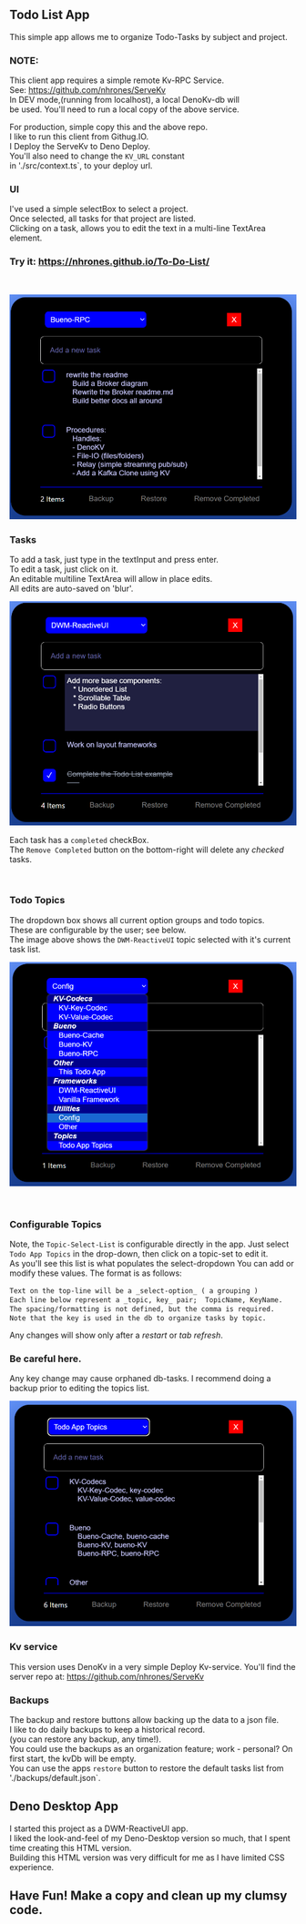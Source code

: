 ## Todo List App

This simple app allows me to organize Todo-Tasks by subject and project.  

### NOTE: 
This client app requires a simple remote Kv-RPC Service.    
See: https://github.com/nhrones/ServeKv    
In DEV mode,(running from localhost), a local DenoKv-db will       
be used. You'll need to run a local copy of the above service.    

For production, simple copy this and the above repo.    
I like to run this client from Githug.IO.    
I Deploy the ServeKv to Deno Deploy.     
You'll also need to change the `KV_URL` constant     
in './src/context.ts`, to your deploy url.

### UI
I've used a simple selectBox to select a project.    
Once selected, all tasks for that project are listed.    
Clicking on a task, allows you to edit the text in a multi-line TextArea element.    

### Try it:  https://nhrones.github.io/To-Do-List/

<br/>

![Alt text](./media/base.png)

### Tasks
To add a task, just type in the textInput and press enter.    
To edit a task, just click on it.     
An editable multiline TextArea will allow in place edits.    
All edits are auto-saved on 'blur'.

![Alt text](./media/edit.png)

Each task has a `completed` checkBox.    
The `Remove Completed` button on the bottom-right will delete any _checked_ tasks.    

<br/>

### Todo Topics
The dropdown box shows all current option groups and todo topics.    
These are configurable by the user; see below.    
The image above shows the `DWM-ReactiveUI` topic selected with it's current task list.    

![Alt text](./media/select.png)

<br/>

### Configurable Topics
Note, the `Topic-Select-List` is configurable directly in the app. Just select `Todo App Topics` in the drop-down, then click on a topic-set to edit it.  
As you'll see this list is what populates the select-dropdown
You can add or modify these values.  The format is as follows:
```
Text on the top-line will be a _select-option_ ( a grouping )  
Each line below represent a _topic, key_ pair;  TopicName, KeyName.
The spacing/formatting is not defined, but the comma is required.
Note that the key is used in the db to organize tasks by topic.
``` 
Any changes will show only after a _restart_ or _tab refresh_. 
### Be careful here. 
Any key change may cause orphaned db-tasks. I recommend doing a backup prior to editing the topics list.

![Alt text](./media/topics.png)

### Kv service
This version uses DenoKv in a very simple Deploy Kv-service.
You'll find the server repo at: https://github.com/nhrones/ServeKv

### Backups
The backup and restore buttons allow backing up the data to a json file.    
I like to do daily backups to keep a historical record.    
(you can restore any backup, any time!).    
You could use the backups as an organization feature; work - personal? 
On first start, the kvDb will be empty.    
You can use the apps `restore` button to restore the default tasks 
list from './backups/default.json`.


## Deno Desktop App
I started this project as a DWM-ReactiveUI app.     
I liked the look-and-feel of my Deno-Desktop version so much, that I spent time creating this HTML version.   
Building this HTML version was very difficult for me as I have limited CSS experience.    

## Have Fun! Make a copy and clean up my clumsy code.